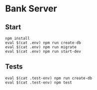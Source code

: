 # Bank Server

## Start
```
npm install
eval $(cat .env) npm run create-db
eval $(cat .env) npm run migrate
eval $(cat .env) npm run start-dev
```

## Tests
```
eval $(cat .test-env) npm run create-db
eval $(cat .test-env) npm test
```
